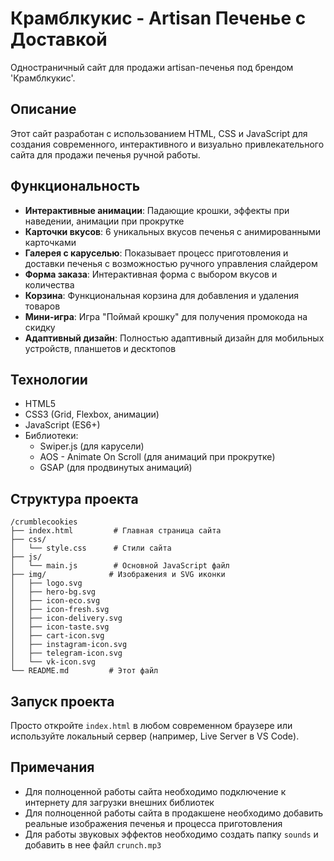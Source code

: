 # Крамблкукис - Artisan Печенье с Доставкой

Одностраничный сайт для продажи artisan-печенья под брендом 'Крамблкукис'.

## Описание

Этот сайт разработан с использованием HTML, CSS и JavaScript для создания современного, интерактивного и визуально привлекательного сайта для продажи печенья ручной работы.

## Функциональность

- **Интерактивные анимации**: Падающие крошки, эффекты при наведении, анимации при прокрутке
- **Карточки вкусов**: 6 уникальных вкусов печенья с анимированными карточками
- **Галерея с каруселью**: Показывает процесс приготовления и доставки печенья с возможностью ручного управления слайдером
- **Форма заказа**: Интерактивная форма с выбором вкусов и количества
- **Корзина**: Функциональная корзина для добавления и удаления товаров
- **Мини-игра**: Игра "Поймай крошку" для получения промокода на скидку
- **Адаптивный дизайн**: Полностью адаптивный дизайн для мобильных устройств, планшетов и десктопов

## Технологии

- HTML5
- CSS3 (Grid, Flexbox, анимации)
- JavaScript (ES6+)
- Библиотеки:
  - Swiper.js (для карусели)
  - AOS - Animate On Scroll (для анимаций при прокрутке)
  - GSAP (для продвинутых анимаций)

## Структура проекта

```
/crumblecookies
├── index.html         # Главная страница сайта
├── css/
│   └── style.css      # Стили сайта
├── js/
│   └── main.js        # Основной JavaScript файл
├── img/              # Изображения и SVG иконки
│   ├── logo.svg
│   ├── hero-bg.svg
│   ├── icon-eco.svg
│   ├── icon-fresh.svg
│   ├── icon-delivery.svg
│   ├── icon-taste.svg
│   ├── cart-icon.svg
│   ├── instagram-icon.svg
│   ├── telegram-icon.svg
│   └── vk-icon.svg
└── README.md         # Этот файл
```

## Запуск проекта

Просто откройте `index.html` в любом современном браузере или используйте локальный сервер (например, Live Server в VS Code).

## Примечания

- Для полноценной работы сайта необходимо подключение к интернету для загрузки внешних библиотек
- Для полноценной работы сайта в продакшене необходимо добавить реальные изображения печенья и процесса приготовления
- Для работы звуковых эффектов необходимо создать папку `sounds` и добавить в нее файл `crunch.mp3`
